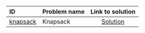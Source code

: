 | ID | Problem name | Link to solution |
|:---|:---|:---:|
| [knapsack](https://open.kattis.com/problems/knapsack) | Knapsack | [Solution](https://github.com/versenyi98/kattis-solutions/tree/main/solutions/knapsack)|
